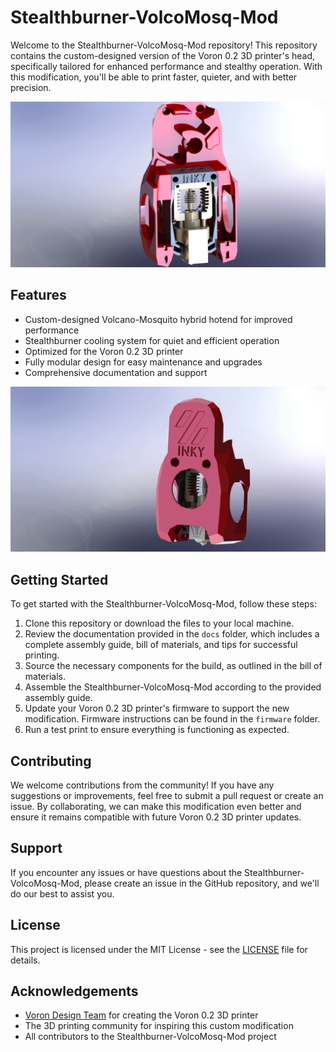 # Stealthburner-VolcoMosq-Mod

Welcome to the Stealthburner-VolcoMosq-Mod repository! This repository contains the custom-designed version of the Voron 0.2 3D printer's head, specifically tailored for enhanced performance and stealthy operation. With this modification, you'll be able to print faster, quieter, and with better precision.

![Hotend1](https://github.com/enkhbold470/Stealthburner-VolcoMosq-mod/blob/main/images/Hotend1.JPG)

## Features

- Custom-designed Volcano-Mosquito hybrid hotend for improved performance
- Stealthburner cooling system for quiet and efficient operation
- Optimized for the Voron 0.2 3D printer
- Fully modular design for easy maintenance and upgrades
- Comprehensive documentation and support
 
![Hotend2](https://github.com/enkhbold470/Stealthburner-VolcoMosq-mod/blob/main/images/Hotend2.JPG)

## Getting Started

To get started with the Stealthburner-VolcoMosq-Mod, follow these steps:

1. Clone this repository or download the files to your local machine.
2. Review the documentation provided in the `docs` folder, which includes a complete assembly guide, bill of materials, and tips for successful printing.
3. Source the necessary components for the build, as outlined in the bill of materials.
4. Assemble the Stealthburner-VolcoMosq-Mod according to the provided assembly guide.
5. Update your Voron 0.2 3D printer's firmware to support the new modification. Firmware instructions can be found in the `firmware` folder.
6. Run a test print to ensure everything is functioning as expected.

## Contributing

We welcome contributions from the community! If you have any suggestions or improvements, feel free to submit a pull request or create an issue. By collaborating, we can make this modification even better and ensure it remains compatible with future Voron 0.2 3D printer updates.

## Support

If you encounter any issues or have questions about the Stealthburner-VolcoMosq-Mod, please create an issue in the GitHub repository, and we'll do our best to assist you.

## License

This project is licensed under the MIT License - see the [LICENSE](LICENSE) file for details.

## Acknowledgements

- [Voron Design Team](https://vorondesign.com/) for creating the Voron 0.2 3D printer
- The 3D printing community for inspiring this custom modification
- All contributors to the Stealthburner-VolcoMosq-Mod project
